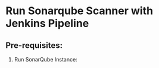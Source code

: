 # Run Sonarqube Scanner with Jenkins Pipeline

## Pre-requisites:

1. Run SonarQube Instance:
```shell

```